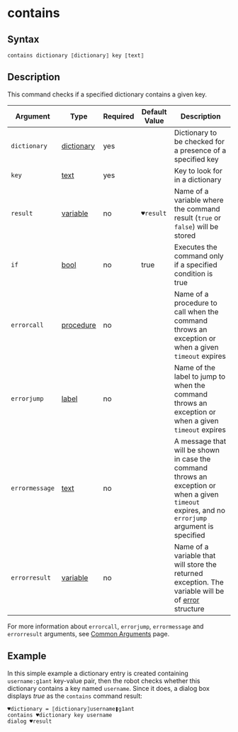 # contains

## Syntax

```G1ANT
contains dictionary ⟦dictionary⟧ key ⟦text⟧
```

## Description

This command checks if a specified dictionary contains a given key.

| Argument       | Type                                                         | Required | Default Value                                               | Description                                                  |
| -------------- | ------------------------------------------------------------ | -------- | ----------------------------------------------------------- | ------------------------------------------------------------ |
|`dictionary`| [dictionary](G1ANT.Language/G1ANT.Language/Structures/DictionaryStructure.md) | yes |  | Dictionary to be checked for a presence of a specified key |
|`key`| [text](G1ANT.Language/G1ANT.Language/Structures/TextStructure.md) | yes | | Key to look for in a dictionary |
| `result`       | [variable](G1ANT.Language/G1ANT.Language/Structures/VariableStructure.md) | no       | `♥result`                                                   | Name of a variable where the command result (`true` or `false`) will be stored |
| `if`           | [bool](G1ANT.Language/G1ANT.Language/Structures/BooleanStructure.md) | no       | true                                                        | Executes the command only if a specified condition is true   |
| `errorcall`    | [procedure](G1ANT.Language/G1ANT.Language/Structures/ProcedureStructure.md) | no       |                                                             | Name of a procedure to call when the command throws an exception or when a given `timeout` expires |
| `errorjump`    | [label](G1ANT.Language/G1ANT.Language/Structures/LabelStructure.md) | no       |                                                             | Name of the label to jump to when the command throws an exception or when a given `timeout` expires |
| `errormessage` | [text](G1ANT.Language/G1ANT.Language/Structures/TextStructure.md) | no       |                                                             | A message that will be shown in case the command throws an exception or when a given `timeout` expires, and no `errorjump` argument is specified |
| `errorresult`  | [variable](G1ANT.Language/G1ANT.Language/Structures/VariableStructure.md) | no       |                                                             | Name of a variable that will store the returned exception. The variable will be of [error](G1ANT.Language/G1ANT.Language/Structures/ErrorStructure.md) structure  |

For more information about `errorcall`, `errorjump`, `errormessage` and `errorresult` arguments, see [Common Arguments](G1ANT.Manual/appendices/common-arguments.md) page.

## Example

In this simple example a dictionary entry is created containing `username:g1ant` key-value pair, then the robot checks whether this dictionary contains a key named `username`. Since it does, a dialog box displays *true* as the `contains` command result:

```G1ANT
♥dictionary = ⟦dictionary⟧username❚g1ant
contains ♥dictionary key username
dialog ♥result
```

